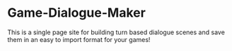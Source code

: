 # Game-Dialogue-Maker
This is a single page site for building turn based dialogue scenes and save them in an easy to import format for your games!